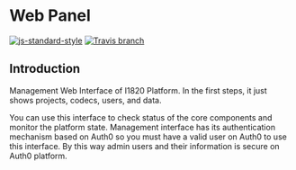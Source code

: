 # Web Panel

[![js-standard-style](https://cdn.rawgit.com/feross/standard/master/badge.svg)](http://standardjs.com)
[![Travis branch](https://img.shields.io/travis/com/I1820/interface/master.svg?style=flat-square)](https://travis-ci.com/I1820/interface)

## Introduction

Management Web Interface of I1820 Platform. In the first steps, it just shows projects, codecs,
users, and data.

You can use this interface to check status of the core components and monitor the platform state.
Management interface has its authentication mechanism based on Auth0 so you must have a valid user on Auth0
to use this interface. By this way admin users and their information is secure on Auth0 platform.
